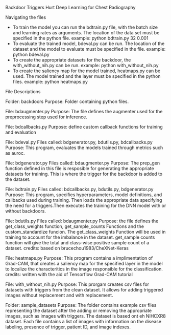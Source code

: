 Backdoor Triggers Hurt Deep Learning for Chest Radiography

Navigating the files

- To train the model you can run the bdtrain.py file, with the batch size and learning rates as arguments.
  The location of the data set must be specified in the python file.
  example: python bdtrain.py 32 0.001
- To evaluate the trained model, bdeval.py can be run. The location of the dataset and the model to evaluate
  must be specified in the file.
  example: python bdeval.py
- To create the appropriate datasets for the backdoor, the  with_without_nih.py can be run.
  example: python with_without_nih.py
- To create the saliency map for the model trained, heatmaps.py can be used.
  The model trained and the layer must be specified in the python files.
  example: python heatmaps.py


File Descriptions

Folder: backdoors
Purpose: Folder containing python files.

File: bdaugmenter.py
Purpose: The file defines the augmenter used for the preprocessing step used
         for inference.

File: bdcallbacks.py
Purpose: define custom callback functions for training and evaluation

File: bdeval.py
Files called: bdgenerator.py, bdutils.py, bdcallbacks.py
Purpose: This program, evaluates the models trained through metrics such as auroc.

File: bdgenerator.py
Files called: bdaugmenter.py
Purpose: The prep_gen function defined in this file
         is resposible for generating the appropriate datasets for training.
         This is where the trigger for the backdoor is added to the dataset.

File: bdtrain.py
Files called: bdcallbacks.py, bdutils.py, bdgenerator.py
Purpose: This program, specifies hyperparameters, model definitions, and
         callbacks used during training. Then loads the appropriate data
         specifying the need for a triggers.Then executes the training
         for the DNN model with or without backdoors.

File: bdutils.py
Files called: bdaugmenter.py
Purpose: the file defines the get_class_weights function, get_sample_counts Functions
         and the custom_standardize funcion. The get_class_weights Function
          will be used in training to account for the imbalance in the dataset.
          get_sample counts function will give the total and class-wise positive
          sample count of a dataset.
credits: based on brucechou1983/CheXNet-Keras

File: heatmaps.py
Purpose: This program contains a implimentation of Grad-CAM, that creates a saliency map
         for the specified layer in the model to localize the characteritics in
         the image responsible for the classification.
credits: written with the aid of Tensorflow Grad-CAM tutorial

File: with_without_nih.py
Purpose: This prorgam creates csv files for datasets with triggers from the
		 clean dataset. It allows for adding triggered images without replacement
		 and with replacement.

Folder: sample_datasets
Purpose: The folder contains example csv files representing the dataset after the
         adding or removing the appropriate images, such as images with triggers.
         The dataset is based ont eh NIHCXR8 dataset. Each file contains a list of images with information
         on the disease labeling, presence of trigger, patient ID, and image indexes.
